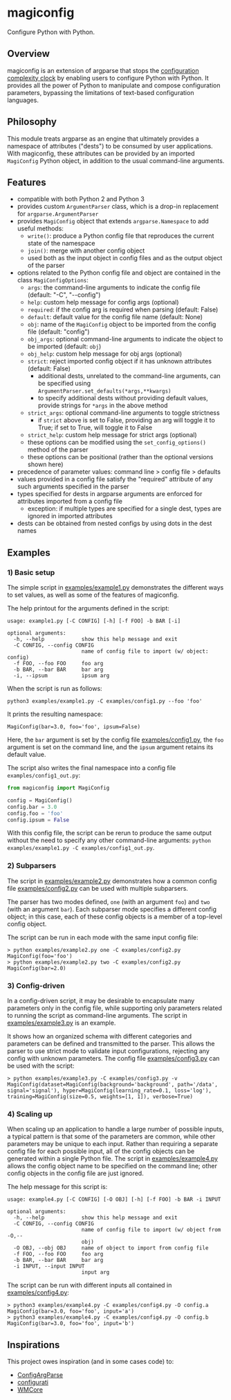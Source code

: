 # magiconfig

Configure Python with Python.

## Overview

magiconfig is an extension of argparse that stops the
[configuration complexity clock](https://mikehadlow.blogspot.com/2012/05/configuration-complexity-clock.html)
by enabling users to configure Python with Python.
It provides all the power of Python to manipulate and compose configuration parameters,
bypassing the limitations of text-based configuration languages.

## Philosophy

This module treats argparse as an engine that ultimately provides a namespace of attributes ("dests") to be consumed by user applications.
With magiconfig, these attributes can be provided by an imported `MagiConfig` Python object,
in addition to the usual command-line arguments.

## Features

* compatible with both Python 2 and Python 3
* provides custom `ArgumentParser` class, which is a drop-in replacement for `argparse.ArgumentParser`
* provides `MagiConfig` object that extends `argparse.Namespace` to add useful methods:
  * `write()`: produce a Python config file that reproduces the current state of the namespace
  * `join()`: merge with another config object
  * used both as the input object in config files and as the output object of the parser
* options related to the Python config file and object are contained in the class `MagiConfigOptions`:
  * `args`: the command-line arguments to indicate the config file (default: "-C", "--config")
  * `help`: custom help message for config args (optional)
  * `required`: if the config arg is required when parsing (default: False)
  * `default`: default value for the config file name (default: None)
  * `obj`: name of the `MagiConfig` object to be imported from the config file (default: "config")
  * `obj_args`: optional command-line arguments to indicate the object to be imported (default: `obj`)
  * `obj_help`: custom help message for obj args (optional)
  * `strict`: reject imported config object if it has unknown attributes (default: False)
    * additional dests, unrelated to the command-line arguments, can be specified using `ArgumentParser.set_defaults(*args,**kwargs)`
    * to specify additional dests without providing default values, provide strings for `*args` in the above method
  * `strict_args`: optional command-line arguments to toggle strictness
    * if `strict` above is set to False, providing an arg will toggle it to True; if set to True, will toggle it to False
  * `strict_help`: custom help message for strict args (optional)
  * these options can be modified using the `set_config_options()` method of the parser
  * these options can be positional (rather than the optional versions shown here)
* precedence of parameter values: command line > config file > defaults
* values provided in a config file satisfy the "required" attribute of any such arguments specified in the parser
* types specified for dests in argparse arguments are enforced for attributes imported from a config file
  * exception: if multiple types are specified for a single dest, types are ignored in imported attributes
* dests can be obtained from nested configs by using dots in the dest names

## Examples

### 1) Basic setup

The simple script in [examples/example1.py](./examples/example1.py)
demonstrates the different ways to set values, as well as some of the features of magiconfig.

The help printout for the arguments defined in the script:
```
usage: example1.py [-C CONFIG] [-h] [-f FOO] -b BAR [-i]

optional arguments:
  -h, --help            show this help message and exit
  -C CONFIG, --config CONFIG
                        name of config file to import (w/ object: config)
  -f FOO, --foo FOO     foo arg
  -b BAR, --bar BAR     bar arg
  -i, --ipsum           ipsum arg
```

When the script is run as follows:
```
python3 examples/example1.py -C examples/config1.py --foo 'foo'
```

It prints the resulting namespace:
```
MagiConfig(bar=3.0, foo='foo', ipsum=False)
```

Here, the `bar` argument is set by the config file [examples/config1.py](./examples/config1.py),
the `foo` argument is set on the command line, and the `ipsum` argument retains its default value.

The script also writes the final namespace into a config file `examples/config1_out.py`:
```python
from magiconfig import MagiConfig

config = MagiConfig()
config.bar = 3.0
config.foo = 'foo'
config.ipsum = False
```

With this config file, the script can be rerun to produce the same output without
the need to specify any other command-line arguments:
`python examples/example1.py -C examples/config1_out.py`.

### 2) Subparsers

The script in [examples/example2.py](./examples/example2.py)
demonstrates how a common config file [examples/config2.py](./examples/config2.py)
can be used with multiple subparsers.

The parser has two modes defined, `one` (with an argument `foo`)
and `two` (with an argument `bar`).
Each subparser mode specifies a different config object;
in this case, each of these config objects is a member of a top-level config object.

The script can be run in each mode with the same input config file:
```
> python examples/example2.py one -C examples/config2.py
MagiConfig(foo='foo')
> python examples/example2.py two -C examples/config2.py
MagiConfig(bar=2.0)
```

### 3) Config-driven

In a config-driven script, it may be desirable to encapsulate many parameters only in the config file,
while supporting only parameters related to running the script as command-line arguments.
The script in [examples/example3.py](./examples/example3.py) is an example.

It shows how an organized schema with different categories and parameters can be defined and transmitted to the parser.
This allows the parser to use strict mode to validate input configurations, rejecting any config with unknown parameters.
The config file [examples/config3.py](./examples/config3.py) can be used with the script:
```
> python examples/example3.py -C examples/config3.py -v
MagiConfig(dataset=MagiConfig(background='background', path='/data', signal='signal'), hyper=MagiConfig(learning_rate=0.1, loss='log'), training=MagiConfig(size=0.5, weights=[1, 1]), verbose=True)
```

### 4) Scaling up

When scaling up an application to handle a large number of possible inputs,
a typical pattern is that some of the parameters are common,
while other parameters may be unique to each input.
Rather than requiring a separate config file for each possible input,
all of the config objects can be generated within a single Python file.
The script in [examples/example4.py](./examples/example4.py)
allows the config object name to be specified on the command line;
other config objects in the config file are just ignored.

The help message for this script is:
```
usage: example4.py [-C CONFIG] [-O OBJ] [-h] [-f FOO] -b BAR -i INPUT

optional arguments:
  -h, --help            show this help message and exit
  -C CONFIG, --config CONFIG
                        name of config file to import (w/ object from -O,--
                        obj)
  -O OBJ, --obj OBJ     name of object to import from config file
  -f FOO, --foo FOO     foo arg
  -b BAR, --bar BAR     bar arg
  -i INPUT, --input INPUT
                        input arg
```

The script can be run with different inputs all contained in [examples/config4.py](./examples/config4.py):
```
> python3 examples/example4.py -C examples/config4.py -O config.a
MagiConfig(bar=3.0, foo='foo', input='a')
> python3 examples/example4.py -C examples/config4.py -O config.b
MagiConfig(bar=3.0, foo='foo', input='b')
```

## Inspirations

This project owes inspiration (and in some cases code) to:
* [ConfigArgParse](https://github.com/bw2/ConfigArgParse)
* [configurati](https://github.com/duckworthd/configurati)
* [WMCore](https://github.com/dmwm/WMCore)
